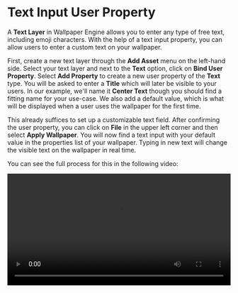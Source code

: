 # Text Input User Property

A **Text Layer** in Wallpaper Engine allows you to enter any type of free text, including emoji characters. With the help of a text input property, you can allow users to enter a custom text on your wallpaper.

First, create a new text layer through the **Add Asset** menu on the left-hand side. Select your text layer and next to the **Text** option, click on **Bind User Property**. Select **Add Property** to create a new user property of the **Text** type. You will be asked to enter a **Title** which will later be visible to your users. In our example, we'll name it **Center Text** though you should find a fitting name for your use-case. We also add a default value, which is what will be displayed when a user uses the wallpaper for the first time.

This already suffices to set up a customizable text field. After confirming the user property, you can click on **File** in the upper left corner and then select **Apply Wallpaper**. You will now find a text input with your default value in the properties list of your wallpaper. Typing in new text will change the visible text on the wallpaper in real time.

You can see the full process for this in the following video:

<video width="100%" controls loop>
  <source src="/videos/property_textinput.mp4" type="video/mp4">
  Your browser does not support the video tag.
</video>
